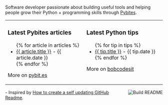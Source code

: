 Software developer passionate about building useful tools and helping people grow their Python + programming skills through [Pybites](https://pybit.es).

<table><tr><td valign="top" width="50%">

### Latest Pybites articles

<ul>
{% for article in articles %}
  <li><a href="{{ article.url }}">{{ article.title }}</a> - {{ article.date }}</li>
{% endfor %}
</ul>

More on [pybit.es](https://pybit.es/articles/)

</td><td valign="top" width="50%">

### Latest Python tips

<ul>
{% for tip in tips %}
  <li><a href="{{ tip.url }}">{{ tip.title }}</a> - {{ tip.date }}</li>
{% endfor %}
</ul>

More on [bobcodesit](https://github.com/bbelderbos/bobcodesit)

</td></tr></table>

<a href="https://github.com/bbelderbos/bbelderbos/actions"><img src="https://github.com/bbelderbos/bbelderbos/workflows/Daily%20Update/badge.svg" align="right" alt="Build README"></a> - Inspired by <a href="https://pybit.es/articles/how-to-create-a-self-updating-github-readme/">How to create a self updating GitHub Readme</a>.
